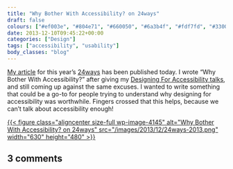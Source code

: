 ```yaml
---
title: "Why Bother With Accessibility? on 24ways"
draft: false
colours: ["#ef003e", "#804e71", "#660050", "#6a3b4f", "#fdf7fd", "#330028", "#fdf7fd"]
date: 2013-12-10T09:45:22+00:00
categories: ["Design"]
tags: ["accessibility", "usability"]
body_classes: "blog"
---
```


[My article](http://24ways.org/2013/why-bother-with-accessibility/) for this year’s [24ways](http://24ways.org) has been published today. I wrote “Why Bother With Accessibility?” after giving my [Designing For Accessibility talks](https://speakerdeck.com/laurakalbag/designing-for-accessibility-2), and still coming up against the same excuses. I wanted to write something that could be a go-to for people trying to understand why designing for accessibility was worthwhile. Fingers crossed that this helps, because we can’t talk about accessibility enough!

[{{< figure class="aligncenter size-full wp-image-4145" alt="Why Bother With Accessibility? on 24ways" src="/images/2013/12/24ways-2013.png" width="630" height="480" >}}](http://24ways.org/2013/why-bother-with-accessibility/)

## 3 comments

<ol class="commentlist">
			</ol>
